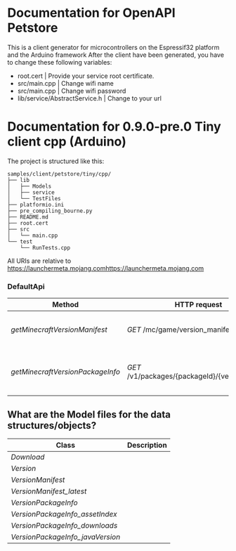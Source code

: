 # Documentation for OpenAPI Petstore
This is a client generator for microcontrollers on the Espressif32 platform and the Arduino framework
After the client have been generated, you have to change these following variables:
- root.cert | Provide your service root certificate.
- src/main.cpp | Change wifi name
- src/main.cpp | Change wifi password
- lib/service/AbstractService.h | Change to your url

# Documentation for  0.9.0-pre.0 Tiny client cpp (Arduino) 

The project is structured like this:
```
samples/client/petstore/tiny/cpp/
├── lib
│   ├── Models
│   ├── service
│   └── TestFiles
├── platformio.ini
├── pre_compiling_bourne.py
├── README.md
├── root.cert
├── src
│   └── main.cpp
└── test
    └── RunTests.cpp
```

All URIs are relative to https://launchermeta.mojang.comhttps://launchermeta.mojang.com

### DefaultApi
|Method | HTTP request | Description|
|------------- | ------------- | -------------|
|*getMinecraftVersionManifest* | *GET* /mc/game/version_manifest.json | Get Minecraft version manifest.|
|*getMinecraftVersionPackageInfo* | *GET* /v1/packages/{packageId}/{versionId}.json | Get Minecraft version package info.|


## What are the Model files for the data structures/objects?
|Class | Description|
|------------- | -------------|
|*Download* | |
|*Version* | |
|*VersionManifest* | |
|*VersionManifest_latest* | |
|*VersionPackageInfo* | |
|*VersionPackageInfo_assetIndex* | |
|*VersionPackageInfo_downloads* | |
|*VersionPackageInfo_javaVersion* | |

